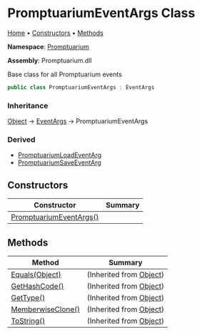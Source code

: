 # PromptuariumEventArgs Class

[Home](../../README.md) &#x2022; [Constructors](#constructors) &#x2022; [Methods](#methods)

**Namespace**: [Promptuarium](../README.md)

**Assembly**: Promptuarium\.dll

  
Base class for all Promptuarium events

```csharp
public class PromptuariumEventArgs : EventArgs
```

### Inheritance

[Object](https://docs.microsoft.com/en-us/dotnet/api/system.object) &#x2192; [EventArgs](https://docs.microsoft.com/en-us/dotnet/api/system.eventargs) &#x2192; PromptuariumEventArgs

### Derived

* [PromptuariumLoadEventArg](../PromptuariumLoadEventArg/README.md)
* [PromptuariumSaveEventArg](../PromptuariumSaveEventArg/README.md)

## Constructors

| Constructor | Summary |
| ----------- | ------- |
| [PromptuariumEventArgs()](-ctor/README.md) | |

## Methods

| Method | Summary |
| ------ | ------- |
| [Equals(Object)](https://docs.microsoft.com/en-us/dotnet/api/system.object.equals) |  \(Inherited from [Object](https://docs.microsoft.com/en-us/dotnet/api/system.object)\) |
| [GetHashCode()](https://docs.microsoft.com/en-us/dotnet/api/system.object.gethashcode) |  \(Inherited from [Object](https://docs.microsoft.com/en-us/dotnet/api/system.object)\) |
| [GetType()](https://docs.microsoft.com/en-us/dotnet/api/system.object.gettype) |  \(Inherited from [Object](https://docs.microsoft.com/en-us/dotnet/api/system.object)\) |
| [MemberwiseClone()](https://docs.microsoft.com/en-us/dotnet/api/system.object.memberwiseclone) |  \(Inherited from [Object](https://docs.microsoft.com/en-us/dotnet/api/system.object)\) |
| [ToString()](https://docs.microsoft.com/en-us/dotnet/api/system.object.tostring) |  \(Inherited from [Object](https://docs.microsoft.com/en-us/dotnet/api/system.object)\) |

